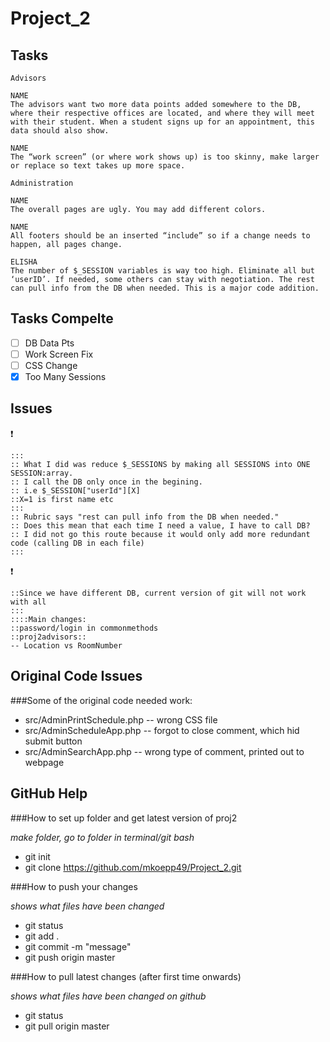 # Project_2

## Tasks

```
Advisors

NAME
The advisors want two more data points added somewhere to the DB, where their respective offices are located, and where they will meet with their student. When a student signs up for an appointment, this data should also show.

NAME
The “work screen” (or where work shows up) is too skinny, make larger or replace so text takes up more space.
```

```
Administration

NAME
The overall pages are ugly. You may add different colors.

NAME
All footers should be an inserted “include” so if a change needs to happen, all pages change.

ELISHA
The number of $_SESSION variables is way too high. Eliminate all but ‘userID’. If needed, some others can stay with negotiation. The rest can pull info from the DB when needed. This is a major code addition.
```

## Tasks Compelte

- [ ] DB Data Pts
- [ ] Work Screen Fix
- [ ] CSS Change
- [x] Too Many Sessions

## Issues

:exclamation: 
```
:::
:: What I did was reduce $_SESSIONS by making all SESSIONS into ONE SESSION:array.
:: I call the DB only once in the begining. 
:: i.e $_SESSION["userId"][X]
::X=1 is first name etc
:::
:: Rubric says "rest can pull info from the DB when needed."
:: Does this mean that each time I need a value, I have to call DB?
:: I did not go this route because it would only add more redundant code (calling DB in each file)
::: 
```

:exclamation: 
```
::Since we have different DB, current version of git will not work with all
:::
::::Main changes: 
::password/login in commonmethods
::proj2advisors::
-- Location vs RoomNumber
```

## Original Code Issues

###Some of the original code needed work:

- src/AdminPrintSchedule.php -- wrong CSS file
- src/AdminScheduleApp.php -- forgot to close comment, which hid submit button
- src/AdminSearchApp.php -- wrong type of comment, printed out to webpage


## GitHub Help

###How to set up folder and get latest version of proj2

*make folder, go to folder in terminal/git bash*
- git init
- git clone https://github.com/mkoepp49/Project_2.git

###How to push your changes

*shows what files have been changed*
- git status
- git add .
- git commit -m "message"
- git push origin master


###How to pull latest changes (after first time onwards)

*shows what files have been changed on github*
- git status
- git pull origin master

